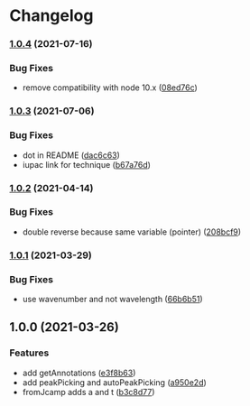 # Changelog

### [1.0.4](https://www.github.com/cheminfo/ir-spectrum/compare/v1.0.3...v1.0.4) (2021-07-16)


### Bug Fixes

* remove compatibility with node 10.x ([08ed76c](https://www.github.com/cheminfo/ir-spectrum/commit/08ed76c47905625822272eb6e9831ba57f6b777f))

### [1.0.3](https://www.github.com/cheminfo/ir-spectrum/compare/v1.0.2...v1.0.3) (2021-07-06)


### Bug Fixes

* dot in README ([dac6c63](https://www.github.com/cheminfo/ir-spectrum/commit/dac6c63f88399c1e87f10dd6dbb163b9c149e9b9))
* iupac link for technique ([b67a76d](https://www.github.com/cheminfo/ir-spectrum/commit/b67a76d98e494655f037a43915aea29ad00eb5ff))

### [1.0.2](https://www.github.com/cheminfo/ir-spectrum/compare/v1.0.1...v1.0.2) (2021-04-14)


### Bug Fixes

* double reverse because same variable (pointer) ([208bcf9](https://www.github.com/cheminfo/ir-spectrum/commit/208bcf9c04d1dcd5f9875d773f5bb201f26d2c56))

### [1.0.1](https://www.github.com/cheminfo/ir-spectrum/compare/v1.0.0...v1.0.1) (2021-03-29)


### Bug Fixes

* use wavenumber and not wavelength ([66b6b51](https://www.github.com/cheminfo/ir-spectrum/commit/66b6b51a7c92c424183c4b34865bd21d0d714848))

## 1.0.0 (2021-03-26)


### Features

* add getAnnotations ([e3f8b63](https://www.github.com/cheminfo/ir-spectrum/commit/e3f8b631f74fbb4bcdcebab7f1b6666e9695b722))
* add peakPicking and autoPeakPicking ([a950e2d](https://www.github.com/cheminfo/ir-spectrum/commit/a950e2d7a4c02009f6b3c5c82f9f264193f25345))
* fromJcamp adds a and t ([b3c8d77](https://www.github.com/cheminfo/ir-spectrum/commit/b3c8d77404d49415f594ec94ba92009877fc81a4))
